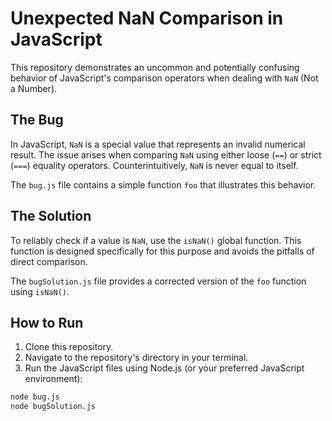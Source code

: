 # Unexpected NaN Comparison in JavaScript

This repository demonstrates an uncommon and potentially confusing behavior of JavaScript's comparison operators when dealing with `NaN` (Not a Number).

## The Bug

In JavaScript, `NaN` is a special value that represents an invalid numerical result.  The issue arises when comparing `NaN` using either loose (`==`) or strict (`===`) equality operators.  Counterintuitively, `NaN` is never equal to itself. 

The `bug.js` file contains a simple function `foo` that illustrates this behavior.

## The Solution

To reliably check if a value is `NaN`, use the `isNaN()` global function.  This function is designed specifically for this purpose and avoids the pitfalls of direct comparison. 

The `bugSolution.js` file provides a corrected version of the `foo` function using `isNaN()`.

## How to Run

1. Clone this repository.
2. Navigate to the repository's directory in your terminal.
3. Run the JavaScript files using Node.js (or your preferred JavaScript environment):

```bash
node bug.js
node bugSolution.js
```